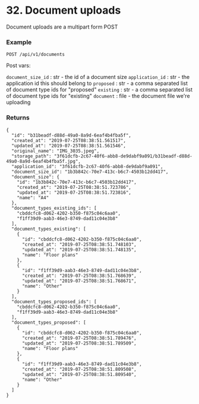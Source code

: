 # 32. Document uploads

Document uploads are a multipart form POST

### Example

`POST /api/v1/documents`

Post vars:

`document_size_id` : str - the id of a document size
`application_id` : str - the application id this should belong to
`proposed` : str - a comma separated list of document type ids for "proposed"
`existing` : str - a comma separated list of document type ids for "existing"
`document` : file - the document file we're uploading


### Returns

    {
      "id": "b31beadf-d88d-49a0-8a9d-6eaf4b4fba5f",
      "created_at": "2019-07-25T08:38:51.561517",
      "updated_at": "2019-07-25T08:38:51.561546",
      "original_name": "IMG_3035.jpeg",
      "storage_path": "3f61dcfb-2c67-40f6-abb8-de9dabf9a091/b31beadf-d88d-49a0-8a9d-6eaf4b4fba5f.jpg",
      "application_id": "3f61dcfb-2c67-40f6-abb8-de9dabf9a091",
      "document_size_id": "1b3b842c-70e7-413c-b6c7-4503b12dd417",
      "document_size": {
        "id": "1b3b842c-70e7-413c-b6c7-4503b12dd417",
        "created_at": "2019-07-25T08:38:51.723786",
        "updated_at": "2019-07-25T08:38:51.723816",
        "name": "A4"
      },
      "document_types_existing_ids": [
        "cbddcfc8-d062-4202-b350-f875c04c6aa0",
        "f1ff39d9-aab3-46e3-8749-dad11c04e3b8"
      ],
      "document_types_existing": [
        {
          "id": "cbddcfc8-d062-4202-b350-f875c04c6aa0",
          "created_at": "2019-07-25T08:38:51.748103",
          "updated_at": "2019-07-25T08:38:51.748135",
          "name": "Floor plans"
        },
        {
          "id": "f1ff39d9-aab3-46e3-8749-dad11c04e3b8",
          "created_at": "2019-07-25T08:38:51.768639",
          "updated_at": "2019-07-25T08:38:51.768671",
          "name": "Other"
        }
      ],
      "document_types_proposed_ids": [
        "cbddcfc8-d062-4202-b350-f875c04c6aa0",
        "f1ff39d9-aab3-46e3-8749-dad11c04e3b8"
      ],
      "document_types_proposed": [
        {
          "id": "cbddcfc8-d062-4202-b350-f875c04c6aa0",
          "created_at": "2019-07-25T08:38:51.789476",
          "updated_at": "2019-07-25T08:38:51.789509",
          "name": "Floor plans"
        },
        {
          "id": "f1ff39d9-aab3-46e3-8749-dad11c04e3b8",
          "created_at": "2019-07-25T08:38:51.809508",
          "updated_at": "2019-07-25T08:38:51.809540",
          "name": "Other"
        }
      ]
    }
